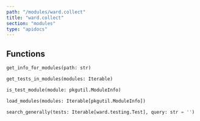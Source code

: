 ```yaml
---
path: "/modules/ward.collect"
title: "ward.collect"
section: "modules"
type: "apidocs"
---
```


## Functions

```python
get_info_for_modules(path: str)
```

```python
get_tests_in_modules(modules: Iterable)
```

```python
is_test_module(module: pkgutil.ModuleInfo)
```

```python
load_modules(modules: Iterable[pkgutil.ModuleInfo])
```

```python
search_generally(tests: Iterable[ward.testing.Test], query: str = '')
```